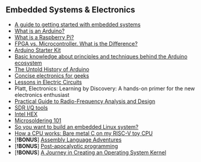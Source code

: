 ## Embedded Systems & Electronics
  - [A guide to getting started with embedded systems](https://yinka.dev/blog/a-guide-to-getting-started-with-embedded-systems/)
  - [What is an Arduino?](https://opensource.com/resources/what-arduino)
  - [What is a Raspberry Pi?](https://opensource.com/resources/raspberry-pi)
  - [FPGA vs. Microcontroller. What is the Difference?](https://www.mclpcb.com/blog/fpga-vs-microcontroller/)
  - [Arduino Starter Kit](https://store.arduino.cc/products/arduino-starter-kit-multi-language)
  - [Basic knowledge about principles and techniques behind the Arduino ecosystem](https://docs.arduino.cc/learn/)
  - [The Untold History of Arduino](https://arduinohistory.github.io/)
  - [Concise electronics for geeks](https://lcamtuf.coredump.cx/electronics/)
  - [Lessons in Electric Circuits](https://www.allaboutcircuits.com/textbook/)
  - Platt, Electronics: Learning by Discovery: A hands-on primer for the new electronics enthusiast
  - [Practical Guide to Radio-Frequency Analysis and Design](https://www.allaboutcircuits.com/textbook/radio-frequency-analysis-design/)
  - [SDR I/Q tools](https://triq.org/)
  - [Intel HEX](https://en.wikipedia.org/wiki/Intel_HEX)
  - [Microsoldering 101](https://www.youtube.com/watch?v=xFqA9u6y0Fk&list=PL4INaL5vWobD_CltiZXr7K46oJ33KvwBt)
  - [ So you want to build an embedded Linux system?](https://jaycarlson.net/embedded-linux/)
  - [How a CPU works: Bare metal C on my RISC-V toy CPU](https://florian.noeding.com/posts/risc-v-toy-cpu/cpu-from-scratch/)
  - [**!BONUS**] [Assembly Language Adventures](https://www.xorpd.net/pages/x86_adventures.html)
  - [**!BONUS**] [Post-apocalyptic programming](https://zserge.com/posts/post-apocalyptic-programming/)
  - [**!BONUS**] [A Journey in Creating an Operating System Kernel](https://539kernel.com/book/)
